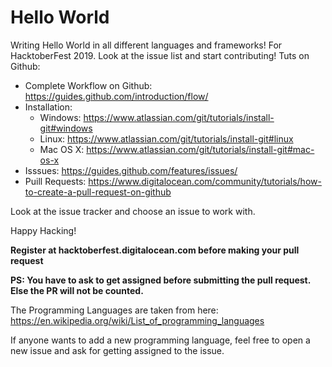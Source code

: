 # Hello World
Writing Hello World in all different languages and frameworks! For HacktoberFest 2019.
Look at the issue list and start contributing!
Tuts on Github:
 - Complete Workflow on Github: https://guides.github.com/introduction/flow/
 - Installation:
    - Windows: https://www.atlassian.com/git/tutorials/install-git#windows
    - Linux: https://www.atlassian.com/git/tutorials/install-git#linux
    - Mac OS X: https://www.atlassian.com/git/tutorials/install-git#mac-os-x
 - Isssues: https://guides.github.com/features/issues/
 - Puill Requests: https://www.digitalocean.com/community/tutorials/how-to-create-a-pull-request-on-github
 
Look at the issue tracker and choose an issue to work with.

Happy Hacking!

**Register at hacktoberfest.digitalocean.com before making your pull request**
 
**PS: You have to ask to get assigned before submitting the pull request. Else the PR will not be counted.**

The Programming Languages are taken from here: https://en.wikipedia.org/wiki/List_of_programming_languages

If anyone wants to add a new programming language, feel free to open a new issue and ask for getting assigned to the issue.
